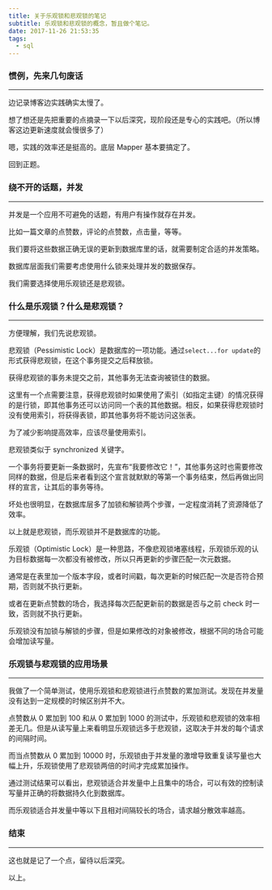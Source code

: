 ```yaml
---
title: 关于乐观锁和悲观锁的笔记
subtitle: 乐观锁和悲观锁的概念，暂且做个笔记。
date: 2017-11-26 21:53:35
tags:
  - sql
---
```


### 惯例，先来几句废话

---

边记录博客边实践确实太慢了。

想了想还是先把重要的点摘录一下以后深究，现阶段还是专心的实践吧。（所以博客这边更新速度就会慢很多了）

嗯，实践的效率还是挺高的。底层 Mapper 基本要搞定了。

回到正题。

### 绕不开的话题，并发

---

并发是一个应用不可避免的话题，有用户有操作就存在并发。

比如一篇文章的点赞数，评论的点赞数，点击量，等等。

我们要将这些数据正确无误的更新到数据库里的话，就需要制定合适的并发策略。

数据库层面我们需要考虑使用什么锁来处理并发的数据保存。

我们需要选择使用乐观锁还是悲观锁。

### 什么是乐观锁？什么是悲观锁？

---

方便理解，我们先说悲观锁。

悲观锁（Pessimistic Lock）是数据库的一项功能。通过`select...for update`的形式获得悲观锁，在这个事务提交之后释放锁。

获得悲观锁的事务未提交之前，其他事务无法查询被锁住的数据。

这里有一个点需要注意，获得悲观锁时如果使用了索引（如指定主键）的情况获得的是行锁，即其他事务还可以访问同一个表的其他数据。相反，如果获得悲观锁时没有使用索引，将获得表锁，即其他事务将不能访问这张表。

为了减少影响提高效率，应该尽量使用索引。

悲观锁类似于 synchronized 关键字。

一个事务将要更新一条数据时，先宣布“我要修改它！”，其他事务这时也需要修改同样的数据，但是后来者看到这个宣言就默默的等第一个事务结束，然后再做出同样的宣言，让其后的事务等待。

坏处也很明显，在数据库层多了加锁和解锁两个步骤，一定程度消耗了资源降低了效率。

以上就是悲观锁，而乐观锁并不是数据库的功能。

乐观锁（Optimistic Lock）是一种思路，不像悲观锁堵塞线程，乐观锁乐观的认为目标数据每一次都没有被修改，所以只再更新的步骤匹配一次元数据。

通常是在表里加一个版本字段，或者时间戳，每次更新的时候匹配一次是否符合预期，否则就不执行更新。

或者在更新点赞数的场合，我选择每次匹配更新前的数据是否与之前 check 时一致，否则就不执行更新。

乐观锁没有加锁与解锁的步骤，但是如果修改的对象被修改，根据不同的场合可能会增加读写量。

### 乐观锁与悲观锁的应用场景

---

我做了一个简单测试，使用乐观锁和悲观锁进行点赞数的累加测试。发现在并发量没有达到一定规模的时候区别并不大。

点赞数从 0 累加到 100 和从 0 累加到 1000 的测试中，乐观锁和悲观锁的效率相差无几。但是从读写量上来看明显乐观锁远多于悲观锁，这取决于并发的每个请求的间隔时间。

而当点赞数从 0 累加到 10000 时，乐观锁由于并发量的激增导致重复读写量也大幅上升，乐观锁使用了悲观锁两倍的时间才完成累加操作。

通过测试结果可以看出，悲观锁适合并发量中上且集中的场合，可以有效的控制读写量并正确的将数据持久化到数据库。

而乐观锁适合并发量中等以下且相对间隔较长的场合，请求越分散效率越高。

### 结束

---

这也就是记了一个点，留待以后深究。

以上。
